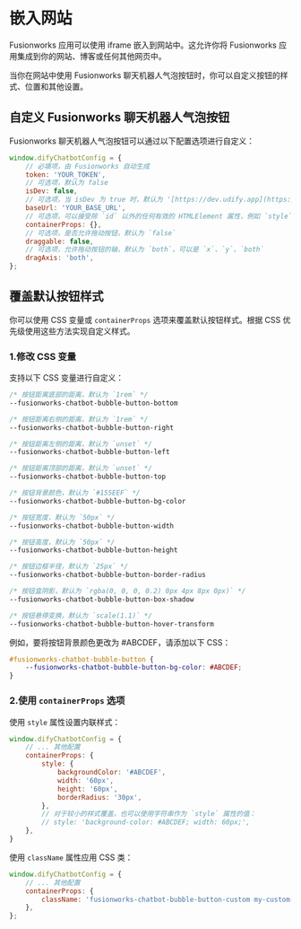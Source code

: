 # 嵌入网站

Fusionworks 应用可以使用 iframe 嵌入到网站中。这允许你将 Fusionworks 应用集成到你的网站、博客或任何其他网页中。

当你在网站中使用 Fusionworks 聊天机器人气泡按钮时，你可以自定义按钮的样式、位置和其他设置。

## 自定义 Fusionworks 聊天机器人气泡按钮

Fusionworks 聊天机器人气泡按钮可以通过以下配置选项进行自定义：

```javascript
window.difyChatbotConfig = {
    // 必填项，由 Fusionworks 自动生成
    token: 'YOUR_TOKEN',
    // 可选项，默认为 false
    isDev: false,
    // 可选项，当 isDev 为 true 时，默认为 '[https://dev.udify.app](https://dev.udify.app)'，否则默认为 '[https://udify.app](https://udify.app)'
    baseUrl: 'YOUR_BASE_URL',
    // 可选项，可以接受除 `id` 以外的任何有效的 HTMLElement 属性，例如 `style`、`className` 等
    containerProps: {},
    // 可选项，是否允许拖动按钮，默认为 `false`
    draggable: false,
    // 可选项，允许拖动按钮的轴，默认为 `both`，可以是 `x`、`y`、`both`
    dragAxis: 'both',
};
```

## 覆盖默认按钮样式

你可以使用 CSS 变量或 `containerProps` 选项来覆盖默认按钮样式。根据 CSS 优先级使用这些方法实现自定义样式。

### 1.修改 CSS 变量

支持以下 CSS 变量进行自定义：

```css
/* 按钮距离底部的距离，默认为 `1rem` */
--fusionworks-chatbot-bubble-button-bottom

/* 按钮距离右侧的距离，默认为 `1rem` */
--fusionworks-chatbot-bubble-button-right

/* 按钮距离左侧的距离，默认为 `unset` */
--fusionworks-chatbot-bubble-button-left

/* 按钮距离顶部的距离，默认为 `unset` */
--fusionworks-chatbot-bubble-button-top

/* 按钮背景颜色，默认为 `#155EEF` */
--fusionworks-chatbot-bubble-button-bg-color

/* 按钮宽度，默认为 `50px` */
--fusionworks-chatbot-bubble-button-width

/* 按钮高度，默认为 `50px` */
--fusionworks-chatbot-bubble-button-height

/* 按钮边框半径，默认为 `25px` */
--fusionworks-chatbot-bubble-button-border-radius

/* 按钮盒阴影，默认为 `rgba(0, 0, 0, 0.2) 0px 4px 8px 0px)` */
--fusionworks-chatbot-bubble-button-box-shadow

/* 按钮悬停变换，默认为 `scale(1.1)` */
--fusionworks-chatbot-bubble-button-hover-transform
```

例如，要将按钮背景颜色更改为 #ABCDEF，请添加以下 CSS：

```css
#fusionworks-chatbot-bubble-button {
    --fusionworks-chatbot-bubble-button-bg-color: #ABCDEF;
}
```

### 2.使用 `containerProps` 选项

使用 `style` 属性设置内联样式：

```javascript
window.difyChatbotConfig = {
    // ... 其他配置
    containerProps: {
        style: {
            backgroundColor: '#ABCDEF',
            width: '60px',
            height: '60px',
            borderRadius: '30px',
        },
        // 对于较小的样式覆盖，也可以使用字符串作为 `style` 属性的值：
        // style: 'background-color: #ABCDEF; width: 60px;',
    },
}
```

使用 `className` 属性应用 CSS 类：

```javascript
window.difyChatbotConfig = {
    // ... 其他配置
    containerProps: {
        className: 'fusionworks-chatbot-bubble-button-custom my-custom-class',
    },
};
```

